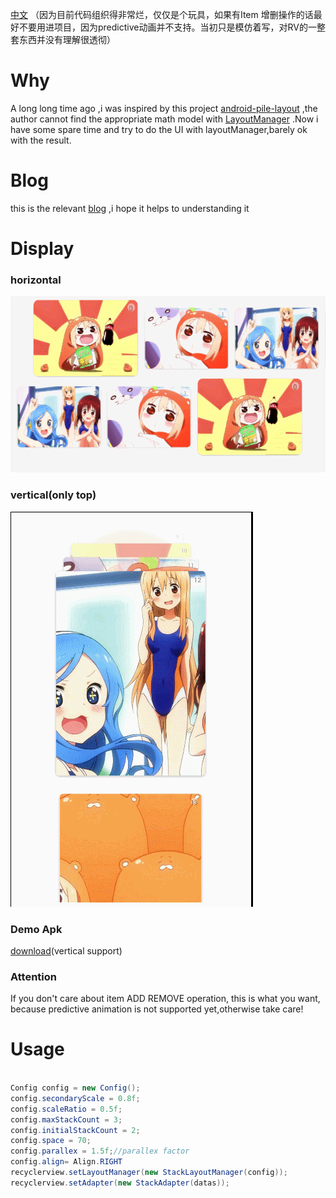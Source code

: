 [中文](static/README-cn.md)
（因为目前代码组织得非常烂，仅仅是个玩具，如果有Item 增删操作的话最好不要用进项目，因为predictive动画并不支持。当初只是模仿着写，对RV的一整套东西并没有理解很透彻）

# Why
A long long time ago ,i was inspired by this project [android-pile-layout](https://github.com/xmuSistone/android-pile-layout) ,the author cannot find the appropriate math model with [LayoutManager](https://github.com/HirayClay/StackLayoutManager/blob/orientation/app/src/main/java/com/hirayclay/StackLayoutManager.java) .Now i have some spare time and try to do the UI with layoutManager,barely ok with the result.</br>

# Blog
this is the relevant [blog](http://blog.csdn.net/u014296305/article/details/73496017) ,i hope it helps to understanding it</br>

# Display
### horizontal
<img src="static/hrreverse.gif" width="561px" height="282px"/>

### vertical(only top)
<img src="static/VerticallSLM.gif" width="388px" height="632px"/>

### Demo Apk
[download](static/app-vertical.apk)(vertical support)

### Attention
If you don't care about item ADD REMOVE operation, this is what you want,
because predictive animation is not supported yet,otherwise take care!

# Usage
```java

Config config = new Config();
config.secondaryScale = 0.8f;
config.scaleRatio = 0.5f;
config.maxStackCount = 3;
config.initialStackCount = 2;
config.space = 70;
config.parallex = 1.5f;//parallex factor
config.align= Align.RIGHT
recyclerview.setLayoutManager(new StackLayoutManager(config));
recyclerview.setAdapter(new StackAdapter(datas));

```

